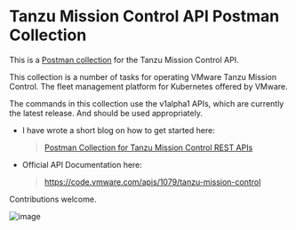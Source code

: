 # Tanzu Mission Control API Postman Collection
This is a [Postman collection](https://www.postman.com/) for the Tanzu Mission Control API.

This collection is a number of tasks for operating VMware Tanzu Mission Control. The fleet management platform for Kubernetes offered by VMware.

The commands in this collection use the v1alpha1 APIs, which are currently the latest release. And should be used appropriately.

* I have wrote a short blog on how to get started here:
  > [Postman Collection for Tanzu Mission Control REST APIs](https://dy.si/R5hB4)

* Official API Documentation here:

  > https://code.vmware.com/apis/1079/tanzu-mission-control

Contributions welcome.

![image](https://user-images.githubusercontent.com/22192242/123399257-4ee24c00-d59c-11eb-8c0e-b37806127fe6.png)
